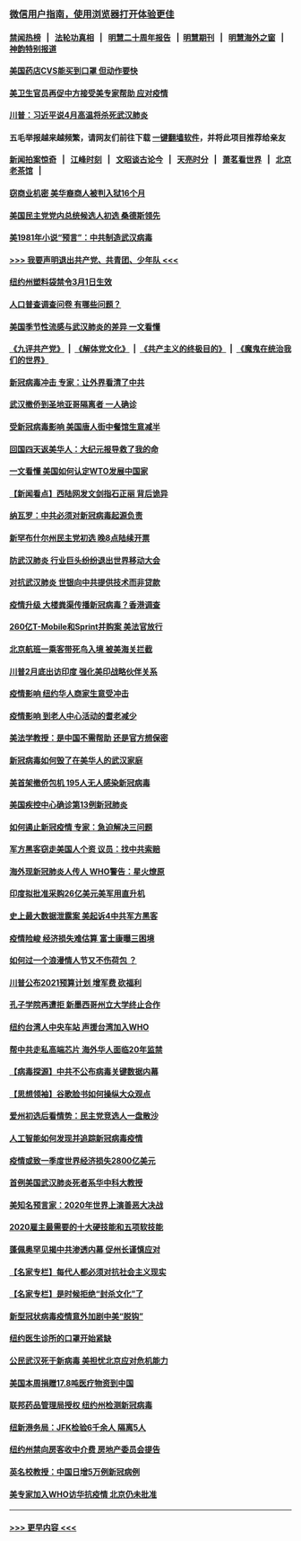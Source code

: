### [微信用户指南，使用浏览器打开体验更佳](https://github.com/gfw-breaker/banned-news1/blob/master/indexes/wechat-guide.md?t=0)
#### [禁闻热榜](热点新闻.md?t=0)  &nbsp;&nbsp;|&nbsp;&nbsp; [法轮功真相](https://github.com/gfw-breaker/truth/blob/master/README.md?t=0) &nbsp;&nbsp;|&nbsp;&nbsp; [明慧二十周年报告](https://github.com/gfw-breaker/mh-reports/blob/master/README.md?t=0) &nbsp;&nbsp;|&nbsp;&nbsp;[明慧期刊](https://github.com/gfw-breaker/mh-qikan) &nbsp;&nbsp;|&nbsp;&nbsp; [明慧海外之窗](https://github.com/gfw-breaker/mh-news/blob/master/README.md?t=0) &nbsp;&nbsp;|&nbsp;&nbsp; [神韵特别报道](https://github.com/gfw-breaker/mh-news/blob/master/shenyun.md?t=0)
#### [美国药店CVS能买到口罩 但动作要快](../pages/nsc412/n11862438.md?t=02130102) 
#### [美卫生官员再促中方接受美专家帮助 应对疫情](../pages/nsc412/n11864043.md?t=02130102) 
#### [川普：习近平说4月高温将杀死武汉肺炎](../pages/nsc412/n11860814.md?t=02130102) 
#### 五毛举报越来越频繁，请网友们前往下载 [一键翻墙软件](https://github.com/gfw-breaker/ssr-accounts)，并将此项目推荐给亲友
#### [新闻拍案惊奇](https://github.com/gfw-breaker/banned-news1/blob/master/pages/link4.md) &nbsp;&nbsp;|&nbsp;&nbsp; [江峰时刻](https://github.com/gfw-breaker/banned-news1/blob/master/pages/link4.md) &nbsp;&nbsp;|&nbsp;&nbsp; [文昭谈古论今](https://github.com/gfw-breaker/banned-news1/blob/master/pages/link4.md) &nbsp;&nbsp;|&nbsp;&nbsp; [天亮时分](https://github.com/gfw-breaker/banned-news1/blob/master/pages/link4.md) &nbsp;&nbsp;|&nbsp;&nbsp; [萧茗看世界](https://github.com/gfw-breaker/banned-news1/blob/master/pages/link4.md) &nbsp;&nbsp;|&nbsp;&nbsp; [北京老茶馆](https://github.com/gfw-breaker/banned-news1/blob/master/pages/link4.md) &nbsp;&nbsp;|&nbsp;&nbsp; 
#### [窃商业机密 美华裔商人被判入狱16个月](../pages/nsc412/n11863911.md?t=02130102) 
#### [美国民主党党内总统候选人初选 桑德斯领先](../pages/nsc412/n11863475.md?t=02130102) 
#### [美1981年小说“预言”：中共制造武汉病毒](../pages/nsc412/n11863306.md?t=02130102) 
#### [>>> 我要声明退出共产党、共青团、少年队 <<<](https://github.com/begood0513/goodnews/blob/master/quit/letter.md) 
#### [纽约州塑料袋禁令3月1日生效](../pages/nsc412/n11862832.md?t=02130102) 
#### [人口普查调查问卷  有哪些问题？](../pages/nsc412/n11862808.md?t=02130102) 
#### [美国季节性流感与武汉肺炎的差异 一文看懂](../pages/nsc412/n11862428.md?t=02130102) 
#### [《九评共产党》](https://github.com/begood0513/9ping.md/blob/master/README.md) &nbsp;|&nbsp; [《解体党文化》](../../../../jtdwh.md/blob/master/README.md)  &nbsp;|&nbsp; [《共产主义的终极目的》](../../../../gczydzjmd.md/blob/master/README.md) &nbsp;|&nbsp; [《魔鬼在统治我们的世界》](../../../../mgztzwmdsj.md/blob/master/README.md) 
#### [新冠病毒冲击 专家：让外界看清了中共](../pages/nsc412/n11862280.md?t=02130102) 
#### [武汉撤侨到圣地亚哥隔离者 一人确诊](../pages/nsc412/n11862460.md?t=02130102) 
#### [受新冠病毒影响 美国唐人街中餐馆生意减半](../pages/nsc412/n11861940.md?t=02130102) 
#### [回国四天返美华人：大纪元报导救了我的命](../pages/nsc412/n11862181.md?t=02130102) 
#### [一文看懂 美国如何认定WTO发展中国家](../pages/nsc412/n11862051.md?t=02130102) 
#### [【新闻看点】西陆网发文剑指石正丽 背后诡异](../pages/nsc412/n11861792.md?t=02130102) 
#### [纳瓦罗：中共必须对新冠病毒起源负责](../pages/nsc412/n11861810.md?t=02130102) 
#### [新罕布什尔州民主党初选 晚8点陆续开票](../pages/nsc412/n11861872.md?t=02130102) 
#### [防武汉肺炎 行业巨头纷纷退出世界移动大会](../pages/nsc412/n11861795.md?t=02130102) 
#### [对抗武汉肺炎 世银向中共提供技术而非贷款](../pages/nsc412/n11861652.md?t=02130102) 
#### [疫情升级 大楼粪渠传播新冠病毒？香港调查](../pages/nsc412/n11861556.md?t=02130102) 
#### [260亿T-Mobile和Sprint并购案 美法官放行](../pages/nsc412/n11861511.md?t=02130102) 
#### [北京航班一乘客带死鸟入境 被美海关拦截](../pages/nsc412/n11861317.md?t=02130102) 
#### [川普2月底出访印度 强化美印战略伙伴关系](../pages/nsc412/n11860557.md?t=02130102) 
#### [疫情影响  纽约华人商家生意受冲击](../pages/nsc412/n11860284.md?t=02130102) 
#### [疫情影响  到老人中心活动的耆老减少](../pages/nsc412/n11860199.md?t=02130102) 
#### [美法学教授：是中国不需帮助 还是官方想保密](../pages/nsc412/n11859492.md?t=02130102) 
#### [新冠病毒如何毁了在美华人的武汉家庭](../pages/nsc412/n11859524.md?t=02130102) 
#### [美首架撤侨包机 195人无人感染新冠病毒](../pages/nsc412/n11859908.md?t=02130102) 
#### [美国疾控中心确诊第13例新冠肺炎](../pages/nsc412/n11859966.md?t=02130102) 
#### [如何遏止新冠疫情 专家：急迫解决三问题](../pages/nsc412/n11859685.md?t=02130102) 
#### [军方黑客窃走美国人个资 议员：找中共索赔](../pages/nsc412/n11859371.md?t=02130102) 
#### [海外现新冠肺炎人传人 WHO警告：星火燎原](../pages/nsc412/n11859252.md?t=02130102) 
#### [印度拟批准采购26亿美元美军用直升机](../pages/nsc412/n11859143.md?t=02130102) 
#### [史上最大数据泄露案 美起诉4中共军方黑客](../pages/nsc412/n11859115.md?t=02130102) 
#### [疫情险峻 经济损失难估算 富士康曝三困境](../pages/nsc412/n11859120.md?t=02130102) 
#### [如何过一个浪漫情人节又不伤荷包 ？](../pages/nsc412/n11858969.md?t=02130102) 
#### [川普公布2021预算计划 增军费 砍福利](../pages/nsc412/n11859012.md?t=02130102) 
#### [孔子学院再遭拒 新墨西哥州立大学终止合作](../pages/nsc412/n11858661.md?t=02130102) 
#### [纽约台湾人中央车站  声援台湾加入WHO](../pages/nsc412/n11857757.md?t=02130102) 
#### [帮中共走私高端芯片 海外华人面临20年监禁](../pages/nsc412/n11855016.md?t=02130102) 
#### [【病毒探源】中共不公布病毒关键数据内幕](../pages/nsc412/n11856584.md?t=02130102) 
#### [【思想领袖】谷歌脸书如何操纵大众观点](../pages/nsc412/n11680874.md?t=02130102) 
#### [爱州初选后看情势：民主党竞选人一盘散沙](../pages/nsc412/n11856557.md?t=02130102) 
#### [人工智能如何发现并追踪新冠病毒疫情](../pages/nsc412/n11856398.md?t=02130102) 
#### [疫情或致一季度世界经济损失2800亿美元](../pages/nsc412/n11855639.md?t=02130102) 
#### [首例美国武汉肺炎死者系华中科大教授](../pages/nsc412/n11855500.md?t=02130102) 
#### [美知名预言家：2020年世界上演善恶大决战](../pages/nsc412/n11855418.md?t=02130102) 
#### [2020雇主最需要的十大硬技能和五项软技能](../pages/nsc412/n11850953.md?t=02130102) 
#### [蓬佩奥罕见揭中共渗透内幕 促州长谨慎应对](../pages/nsc412/n11854685.md?t=02130102) 
#### [【名家专栏】每代人都必须对抗社会主义现实](../pages/nsc412/n11831412.md?t=02130102) 
#### [【名家专栏】是时候拒绝“封杀文化”了](../pages/nsc412/n11814093.md?t=02130102) 
#### [新型冠状病毒疫情意外加剧中美“脱钩”](../pages/nsc412/n11854475.md?t=02130102) 
#### [纽约医生诊所的口罩开始紧缺](../pages/nsc412/n11853364.md?t=02130102) 
#### [公民武汉死于新病毒 美担忧北京应对危机能力](../pages/nsc412/n11854331.md?t=02130102) 
#### [美国本周捐赠17.8吨医疗物资到中国](../pages/nsc412/n11854269.md?t=02130102) 
#### [联邦药品管理局授权  纽约州检测新冠病毒](../pages/nsc412/n11853371.md?t=02130102) 
#### [纽新港务局：JFK检验6千余人  隔离5人](../pages/nsc412/n11853366.md?t=02130102) 
#### [纽约州禁向房客收中介费  房地产委员会提告](../pages/nsc412/n11853360.md?t=02130102) 
#### [英名校教授：中国日增5万例新冠病例](../pages/nsc412/n11854174.md?t=02130102) 
#### [美专家加入WHO访华抗疫情 北京仍未批准](../pages/nsc412/n11854043.md?t=02130102) 

----
#### [ >>> 更早内容 <<< ](../indexes/nsc412-earlier.md)
